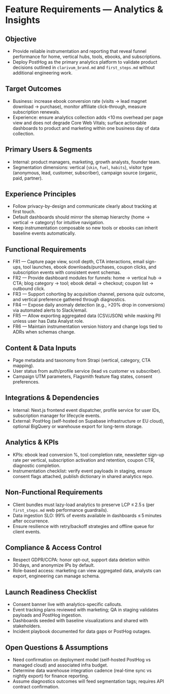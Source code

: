 # Feature Requirements — Analytics & Insights

## Objective
- Provide reliable instrumentation and reporting that reveal funnel performance for home, vertical hubs, tools, ebooks, and subscriptions.
- Deploy PostHog as the primary analytics platform to validate product decisions outlined in `clarivum_brand.md` and `first_steps.md` without additional engineering work.

## Target Outcomes
- Business: increase ebook conversion rate (visits → lead magnet download → purchase), monitor affiliate click-through, measure subscription renewals.
- Experience: ensure analytics collection adds <10 ms overhead per page view and does not degrade Core Web Vitals; surface actionable dashboards to product and marketing within one business day of data collection.

## Primary Users & Segments
- Internal: product managers, marketing, growth analysts, founder team.
- Segmentation dimensions: vertical (`skin`, `fuel`, `habits`), visitor type (anonymous, lead, customer, subscriber), campaign source (organic, paid, partner).

## Experience Principles
- Follow privacy-by-design and communicate clearly about tracking at first touch.
- Default dashboards should mirror the sitemap hierarchy (home → vertical → category) for intuitive navigation.
- Keep instrumentation composable so new tools or ebooks can inherit baseline events automatically.

## Functional Requirements
- FR1 — Capture page view, scroll depth, CTA interactions, email sign-ups, tool launches, ebook downloads/purchases, coupon clicks, and subscription events with consistent event schemas.
- FR2 — Provide dashboard modules for funnels: home → vertical hub → CTA; blog category → tool; ebook detail → checkout; coupon list → outbound click.
- FR3 — Support cohorting by acquisition channel, persona quiz outcome, and vertical preference gathered through diagnostics.
- FR4 — Expose daily anomaly detection (e.g., >20% drop in conversions) via automated alerts to Slack/email.
- FR5 — Allow exporting aggregated data (CSV/JSON) while masking PII unless user has Data Analyst role.
- FR6 — Maintain instrumentation version history and change logs tied to ADRs when schemas change.

## Content & Data Inputs
- Page metadata and taxonomy from Strapi (vertical, category, CTA mapping).
- User status from auth/profile service (lead vs customer vs subscriber).
- Campaign UTM parameters, Flagsmith feature flag states, consent preferences.

## Integrations & Dependencies
- Internal: Next.js frontend event dispatcher, profile service for user IDs, subscription manager for lifecycle events.
- External: PostHog (self-hosted on Supabase infrastructure or EU cloud), optional BigQuery or warehouse export for long-term storage.

## Analytics & KPIs
- KPIs: ebook lead conversion %, tool completion rate, newsletter sign-up rate per vertical, subscription activation and retention, coupon CTR, diagnostic completion.
- Instrumentation checklist: verify event payloads in staging, ensure consent flags attached, publish dictionary in shared analytics repo.

## Non-Functional Requirements
- Client bundles must lazy-load analytics to preserve LCP ≤ 2.5 s (per `first_steps.md` web performance guardrails).
- Data ingestion SLO: 99% of events available in dashboards ≤ 5 minutes after occurrence.
- Ensure resilience with retry/backoff strategies and offline queue for client events.

## Compliance & Access Control
- Respect GDPR/CCPA: honor opt-out, support data deletion within 30 days, and anonymize IPs by default.
- Role-based access: marketing can view aggregated data, analysts can export, engineering can manage schema.

## Launch Readiness Checklist
- Consent banner live with analytics-specific callouts.
- Event tracking plans reviewed with marketing; QA in staging validates payloads and PostHog ingestion.
- Dashboards seeded with baseline visualizations and shared with stakeholders.
- Incident playbook documented for data gaps or PostHog outages.

## Open Questions & Assumptions
- Need confirmation on deployment model (self-hosted PostHog vs managed cloud) and associated infra budget.
- Determine data warehouse integration cadence (real-time sync vs nightly export) for finance reporting.
- Assume diagnostics outcomes will feed segmentation tags; requires API contract confirmation.
